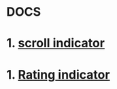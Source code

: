 
# DOCS

# 1. [scroll indicator](https://github.com/SRAKIB17/shortcut-package-with-js/tree/main/Scroll%20Indicator)
# 1. [Rating indicator](./Rating//README.md)
